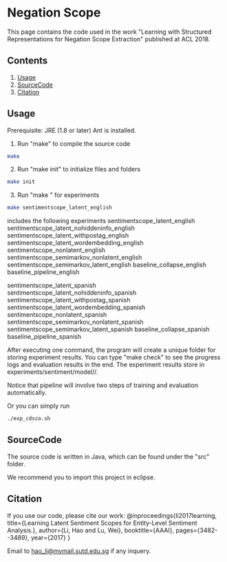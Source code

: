 # Negation Scope

This page contains the code used in the work "Learning with Structured Representations for Negation Scope Extraction" published at ACL 2018.

## Contents
1. [Usage](#usage)
2. [SourceCode](#sourcecode)
3. [Citation](#citation)


## Usage

Prerequisite: JRE (1.8 or later)
Ant is installed.

1. Run "make" to compile the source code
```sh
make
```

2. Run "make init" to initialize files and folders
```sh
make init
```

3. Run "make <experiment>" for experiments

```sh
make sentimentscope_latent_english
```

<experiment> includes the following experiments
sentimentscope_latent_english
sentimentscope_latent_nohiddeninfo_english
sentimentscope_latent_withpostag_english
sentimentscope_latent_wordembedding_english
sentimentscope_nonlatent_english
sentimentscope_semimarkov_nonlatent_english
sentimentscope_semimarkov_latent_english
baseline_collapse_english
baseline_pipeline_english

sentimentscope_latent_spanish
sentimentscope_latent_nohiddeninfo_spanish
sentimentscope_latent_withpostag_spanish
sentimentscope_latent_wordembedding_spanish
sentimentscope_nonlatent_spanish
sentimentscope_semimarkov_nonlatent_spanish
sentimentscope_semimarkov_latent_spanish
baseline_collapse_spanish
baseline_pipeline_spanish

After executing one command, the program will create a unique folder for storing experiment results. You can type "make check" to see the progress logs and evaluation results in the end. The experiment results store in experiments/sentiment/model/<modelname>/<lang>.

Notice that pipeline will involve two steps of training and evaluation automatically.

Or you can simply run

```sh
./exp_cdsco.sh
```


## SourceCode

The source code is written in Java, which can be found under the "src" folder.

We recommend you to import this project in eclipse.


## Citation
If you use our code, please cite our work:
@inproceedings{li2017learning,
  title={Learning Latent Sentiment Scopes for Entity-Level Sentiment Analysis.},
  author={Li, Hao and Lu, Wei},
  booktitle={AAAI},
  pages={3482--3489},
  year={2017}
}



Email to hao_li@mymail.sutd.edu.sg if any inquery.
